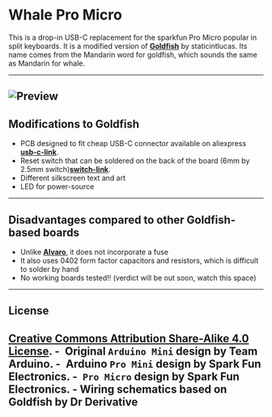 # Whale Pro Micro

This is a drop-in USB-C replacement for the sparkfun Pro Micro popular in split keyboards. It is a modified version of **[Goldfish]** by staticintlucas. Its name comes from the Mandarin word for goldfish, which sounds the same as Mandarin for whale.

---

![Preview]
---

## Modifications to Goldfish
- PCB designed to fit cheap USB-C connector available on aliexpress **[usb-c-link]**.
- Reset switch that can be soldered on the back of the board (6mm by 2.5mm switch)**[switch-link]**.
- Different silkscreen text and art
- LED for power-source
---

## Disadvantages compared to other Goldfish-based boards
- Unlike **[Alvaro]**, it does not incorporate a fuse
- It also uses 0402 form factor capacitors and resistors, which is difficult to solder by hand
- No working boards tested!! (verdict will be out soon, watch this space)
---

## License
**[Creative Commons Attribution Share-Alike 4.0 License][License]**.
**-** Original `Arduino Mini` design by **Team Arduino**.
**-** Arduino `Pro Mini` design by **Spark Fun Electronics**.
**-** `Pro Micro` design by **Spark Fun Electronics**.
**-** Wiring schematics based on Goldfish by Dr Derivative
---

<!----------------------------------------------------------------------------->
[Goldfish]: https://github.com/staticintlucas/Goldfish
[Preview]: docs/preview.png
[usb-c-link]: https://www.aliexpress.com/item/32998900371.html?spm=a2g0o.order_list.0.0.31b61802zlAvym
[switch-link]: https://www.aliexpress.com/item/1005002490728099.html?spm=a2g0o.order_list.0.0.4c182faewbHx
[Alvaro]: https://github.com/Ariamelon/Alvaro
[License]: https://creativecommons.org/licenses/by-sa/4.0/